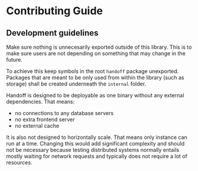# Contributing Guide

## Development guidelines

Make sure nothing is unnecesarily exported outside of this library. This is to make sure users are not depending on something that may change in the future.

To achieve this keep symbols in the root `handoff` package unexported. Packages that are meant to be only used from within the library (such as storage) shall be created underneath the `internal` folder.

Handoff is designed to be deployable as one binary without any external dependencies. That means:

* no connections to any database servers
* no extra frontend server
* no external cache

It is also not designed to horizontally scale. That means only instance can run at a time. Changing this would add significant complexity and should not be necessary because testing distributed systems normally entails mostly waiting for network requests and typically does not require a lot of resources.
